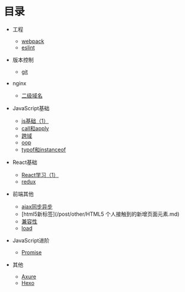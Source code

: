 # 目录

* 工程
  * [webpack](/post/Project/webpack.md)
  * [eslint](/post/Project/eslint.md)

* 版本控制
  * [git](/post/Version/git.md)

* nginx
  * [二级域名](/post/ECS/二级域名.md)

* JavaScript基础
  * [js基础（1）](/post/JavaScript/javascript.md)
  * [call和apply](/post/JavaScript/JavaScript中call和apply的理解.md)
  * [跨域](/post/JavaScript/JavaScript跨域.md)
  * [oop](/post/JavaScript/JavaScript面向对象.md)
  * [typof和instanceof](/post/JavaScript/JavaScript中typeof与instanceof的区别.md)

* React基础
  * [React学习（1）](/post/BasicReact/react1.md)
  * [redux](/post/BasicReact/redux.md)

* 前端其他
  * [ajax同步异步](/post/other/AJAX同步与异步请求.md)
  * [html5新标签](/post/other/HTML5 个人接触到的新增页面元素.md)
  * [兼容性](/post/other/一些兼容性问题.md)
  * [load](/post/other/关于页面加载,seo,post,get.md)

* JavaScript进阶
  * [Promise](Promise.md)

* 其他
  * [Axure](/post/Tools/axure.md)
  * [Hexo](/post/Study/hexo.md)